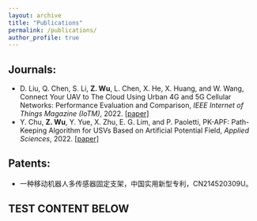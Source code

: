 ```yaml
---
layout: archive
title: "Publications"
permalink: /publications/
author_profile: true
---
```


<!-- {% if author.googlescholar %}
  You can also find my articles on <u><a href="{{author.googlescholar}}">my Google Scholar profile</a>.</u>
{% endif %}

{% include base_path %}

{% for post in site.publications reversed %}
  {% include archive-single.html %}
{% endfor %} -->

## Journals:

* D. Liu, Q. Chen, S. Li, **Z. Wu**, L. Chen, X. He, X. Huang, and W. Wang, Connect Your UAV to The Cloud Using Urban 4G and 5G Cellular Networks: Performance Evaluation and Comparison, *IEEE Internet of Things Magazine (IoTM)*, 2022. [[paper]](https://doi.org/10.1109/IOTM.001.2200123)
* Y. Chu, **Z. Wu**, Y. Yue, X. Zhu, E. G. Lim, and P. Paoletti, PK-APF: Path-Keeping Algorithm for USVs Based on Artificial Potential Field, *Applied Sciences*, 2022. [[paper]](https://www.mdpi.com/2076-3417/12/16/8201)

## Patents:

* 一种移动机器人多传感器固定支架，中国实用新型专利，CN214520309U。



## TEST CONTENT BELOW

<script src="https://bibbase.org/show?bib=https://bibbase.org/u/Ziniu-Wu-(Bill)&jsonp=1"></script> 
<!-- ## Conference Proceedings

* paper 1
* paper 2
*  -->
<!--  
## Under Review:
 
 * M. Wu, **Z. Wu**, PID and LQR Heading Controller for Differential Drive Robot: Performance Evaluation and Analysis, *2023 8th International Conference on Control and Robotics Engineering (ICCRE 2023)*, 2023. -->
